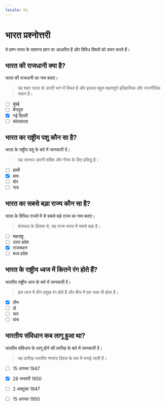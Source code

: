 ```yaml
---
locale: hi
---
```


# भारत प्रश्नोत्तरी

ये प्रश्न भारत के सामान्य ज्ञान पर आधारित हैं और विविध विषयों को कवर करते हैं।

## भारत की राजधानी क्या है?

भारत की राजधानी का नाम बताएं।

> यह शहर भारत के उत्तरी भाग में स्थित है और इसका बहुत महत्वपूर्ण इतिहासिक और राजनीतिक स्थान है।

- [ ] मुंबई
- [ ] बेंगलुरु
- [x] नई दिल्ली
- [ ] कोलकाता

## भारत का राष्ट्रीय पशु कौन सा है?

भारत के राष्ट्रीय पशु के बारे में जानकारी दें।

> यह जानवर अपनी शक्ति और गौरव के लिए प्रसिद्ध है।

- [ ] हाथी
- [x] बाघ
- [ ] मोर
- [ ] गाय

## भारत का सबसे बड़ा राज्य कौन सा है?

भारत के विभिन्न राज्यों में से सबसे बड़े राज्य का नाम बताएं।

> क्षेत्रफल के हिसाब से, यह राज्य भारत में सबसे बड़ा है।

- [ ] महाराष्ट्र
- [ ] उत्तर प्रदेश
- [x] राजस्थान
- [ ] मध्य प्रदेश

## भारत के राष्ट्रीय ध्वज में कितने रंग होते हैं?

भारतीय राष्ट्रीय ध्वज के बारे में जानकारी दें।

> इस ध्वज में तीन प्रमुख रंग होते हैं और बीच में एक चक्र भी होता है।

- [x] तीन
- [ ] दो
- [ ] चार
- [ ] पांच

## भारतीय संविधान कब लागू हुआ था?

भारतीय संविधान के लागू होने की तारीख के बारे में जानकारी दें।

> यह तारीख भारतीय गणतंत्र दिवस के रूप में मनाई जाती है।

- [ ] 15 अगस्त 1947
- [x] 26 जनवरी 1950
- [ ] 2 अक्टूबर 1947
- [ ] 15 अगस्त 1950

